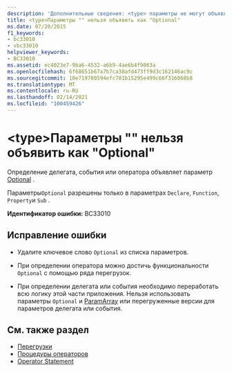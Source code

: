```yaml
---
description: 'Дополнительные сведения: <type> параметры не могут объявляться как "необязательные"'
title: <type>Параметры "" нельзя объявить как "Optional"
ms.date: 07/20/2015
f1_keywords:
- bc33010
- vbc33010
helpviewer_keywords:
- BC33010
ms.assetid: ec4023e7-9ba6-4532-a6b9-4ae6b4f9063a
ms.openlocfilehash: 6f68651b67a7b7ca38afd473ff9d3c162146ac9c
ms.sourcegitcommit: 10e719780594efc781b15295e499c66f316068b8
ms.translationtype: MT
ms.contentlocale: ru-RU
ms.lasthandoff: 02/14/2021
ms.locfileid: "100459426"
---
```

# <a name="type-parameters-cannot-be-declared-optional"></a>\<type>Параметры "" нельзя объявить как "Optional"

Определение делегата, события или оператора объявляет параметр [Optional](../language-reference/modifiers/optional.md) .  
  
 Параметры`Optional` разрешены только в параметрах `Declare`, `Function`, `Property`и `Sub` .  
  
 **Идентификатор ошибки:** BC33010  
  
## <a name="to-correct-this-error"></a>Исправление ошибки  
  
- Удалите ключевое слово `Optional` из списка параметров.  
  
- При определении оператора можно достичь функциональности `Optional` с помощью ряда перегрузок.  
  
- При определении делегата или события необходимо переработать всю логику этой части приложения. Нельзя использовать параметры `Optional` и [ParamArray](../language-reference/modifiers/paramarray.md) или перегруженные версии для параметров делегата или события.  
  
## <a name="see-also"></a>См. также раздел

- [Перегрузки](../language-reference/modifiers/overloads.md)
- [Процедуры операторов](../programming-guide/language-features/procedures/operator-procedures.md)
- [Operator Statement](../language-reference/statements/operator-statement.md)
